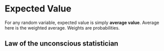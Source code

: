 # Expected Value

For any random variable, expected value is simply **average value**. Average here is the weighted average. Weights are probabilities. 

## Law of the unconscious statistician
